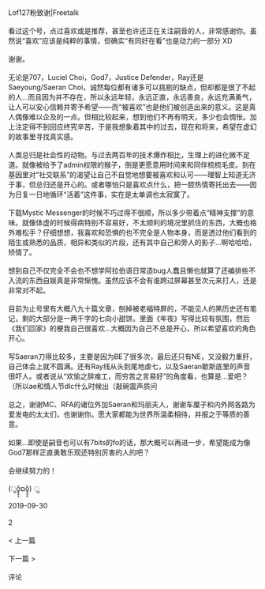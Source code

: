 <br/><br/>Lof127粉致谢|Freetalk<br/><br/>看过这个号，点过喜欢或是推荐，甚至也许还正在关注嗣音的人，非常感谢你。虽然说“喜欢”应该是纯粹的事情，但确实“有同好在看”也是动力的一部分 XD<br/><br/>谢谢。<br/><br/>无论是707，Luciel Choi，God7，Justice Defender，Ray还是Saeyoung/Saeran Choi，诚然每位都有诸多可以挑剔的缺点，但却都是很了不起的人...而且因为并不存在，所以永远年轻，永远正直，永远善良，永远充满勇气，让人可以安心信赖并寄予希望——而“被喜欢”也是他们被创造出来的意义。这是真人偶像难以企及的一点。但相比较起来，想到他们不再有明天，多少也会惆怅。加上注定得不到回应终究辛苦，于是我想象着其中的过去，现在和将来，希望在虚幻的故事里寻找真实感。<br/><br/>人类总归是社会性的动物。与过去两百年的技术爆炸相比，生理上的进化微不足道。就像被给予了admin权限的猴子，倒是更愿意用时间来和同伴梳梳毛皮。刻在基因里对“社交联系”的渴望让自己不自觉地想要被喜欢和认可——理智上知道无济于事，但总归还是开心的。或者哪怕只是喜欢点什么，把一腔热情寄托出去——因为日复一日地循环“活着”这件事，实在是太单调也太寂寞了。<br/><br/>下载Mystic Messenger的时候不巧过得不很顺，所以多少带着点“精神支撑”的意味。就像体虚的时候得病特别不容易好，不太顺利的境况里抓住的东西，大概也格外难松手？仔细想想，我喜欢和恐惧的也不完全是人物本身，而是透过他们看到的陌生或熟悉的品质，相异和类似的片段，还有其中自己和旁人的影子...啊哈哈哈，矫情了。<br/><br/>想到自己不仅完全不会也不想学阿拉伯语日常造bug人蠢且懒也就算了还编排些不入流的东西自娱真是非常惭愧。虽然应该不会有谁跨过屏幕甚至次元来打人，还是非常对不起。<br/><br/>目前为止号里有大概八九十篇文章，刨掉被老福特屏的，不能见人的黑历史还有笔记，剩的大部分是一两千字的七向小甜饼。里面《年夜》写得比较有氛围，然后《我们回家》的梗我自己很喜欢...大概因为自己不总是开心，所以希望喜欢的角色开心。<br/><br/>写Saeran刀得比较多，主要是因为BE了很多次，最后还只有NE，又没毅力重肝，自己体会上就不圆满。还有Ray线从头到尾地虐七，以及Saeran歇斯底里的声音很吓人。或者说从“欢愉之辞难工，而穷苦之言易好”的角度看，也算是...爱吧？（所以ae和情人节dlc什么时候出（敲碗震声质问<br/><br/>总之，谢谢MC、RFA的诸位外加Saeran和玛丽夫人，谢谢车厘子和内外网各路为爱发电的太太们，也谢谢你。愿大家都能为世界所温柔相待，并报之于等质的善意。<br/><br/>如果...即使是嗣音也可以有7bits的fo的话，那大概可以再进一步，希望能成为像God7那样正直勇敢乐观还特别厉害的人的吧？<br/><br/>会继续努力的！<br/><br/>(ुŏ̥̥̥̥םŏ̥̥̥̥) ु<br/><br/>2019-09-30<br/><br/>2<br/><br/>< 上一篇<br/><br/>下一篇 ><br/><br/>评论<br/><br/>
